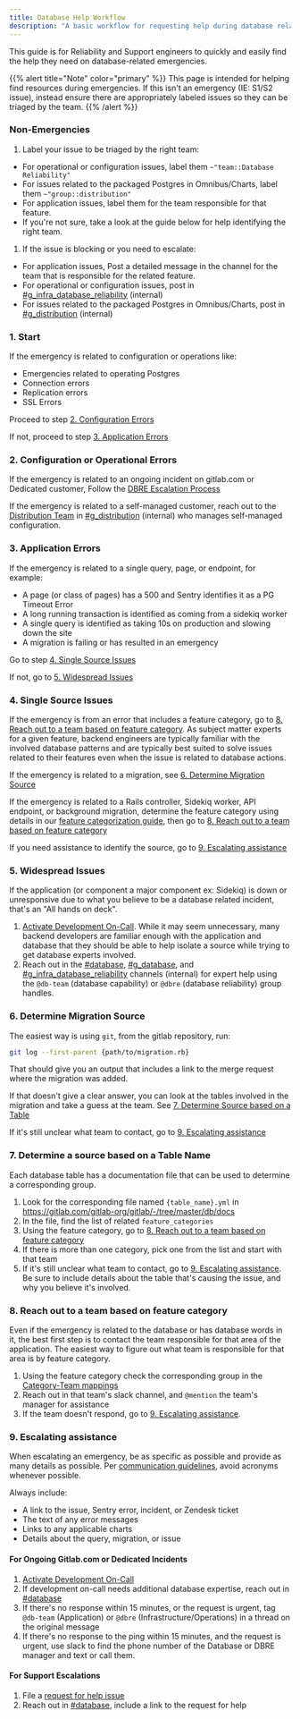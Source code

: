 ```yaml
---
title: Database Help Workflow
description: "A basic workflow for requesting help during database related incidents or emergencies"
---
```


This guide is for Reliability and Support engineers to quickly and easily find the help they need on database-related emergencies.

{{% alert title="Note" color="primary" %}}
This page is intended for helping find resources during emergencies. If this isn't an emergency (IE: S1/S2 issue), instead ensure there are appropriately labeled issues so they can be triaged by the team.
{{% /alert %}}

### Non-Emergencies

1. Label your issue to be triaged by the right team:
  - For operational or configuration issues, label them `~"team::Database Reliability"`
  - For issues related to the packaged Postgres in Omnibus/Charts, label them `~"group::distribution"`
  - For application issues, label them for the team responsible for that feature.
  - If you're not sure, take a look at the guide below for help identifying the right team.
1. If the issue is blocking or you need to escalate:
  - For application issues, Post a detailed message in the channel for the team that is responsible for the related feature.
  - For operational or configuration issues, post in [#g_infra_database_reliability](https://gitlab.enterprise.slack.com/archives/C02K0JTKAHJ) (internal)
  - For issues related to the packaged Postgres in Omnibus/Charts, post in [#g_distribution](https://gitlab.enterprise.slack.com/archives/C1FCTU4BE) (internal)

### 1. Start

If the emergency is related to configuration or operations like:

- Emergencies related to operating Postgres
- Connection errors
- Replication errors
- SSL Errors

Proceed to step [2. Configuration Errors](#2-configuration-or-operational-errors)

If not, proceed to step [3. Application Errors](#3-application-errors)

### 2. Configuration or Operational Errors

If the emergency is related to an ongoing incident on gitlab.com or Dedicated customer, Follow the [DBRE Escalation Process](/handbook/engineering/infrastructure/core-platform/data_stores/database-reliability/dbre-escalation-process/)

If the emergency is related to a self-managed customer, reach out to the [Distribution Team](../systems/distribution/) in [#g_distribution](https://gitlab.enterprise.slack.com/archives/C1FCTU4BE) (internal) who manages self-managed configuration.

### 3. Application Errors

If the emergency is related to a single query, page, or endpoint, for example:

- A page (or class of pages) has a 500 and Sentry identifies it as a PG Timeout Error
- A long running transaction is identified as coming from a sidekiq worker
- A single query is identified as taking 10s on production and slowing down the site
- A migration is failing or has resulted in an emergency

Go to step [4. Single Source Issues](#4-single-source-issues)

If not, go to [5. Widespread Issues](#5-widespread-issues)

### 4. Single Source Issues

If the emergency is from an error that includes a feature category, go to [8. Reach out to a team based on feature category](#8-reach-out-to-a-team-based-on-feature-category). As subject matter experts for a given feature, backend engineers are typically familiar with the involved database patterns and are typically best suited to solve issues related to their features even when the issue is related to database actions.

If the emergency is related to a migration, see [6. Determine Migration Source](#6-determine-migration-source)

If the emergency is related to a Rails controller, Sidekiq worker, API endpoint, or background migration, determine the feature category using details in our [feature categorization guide](https://docs.gitlab.com/ee/development/feature_categorization/), then go to [8. Reach out to a team based on feature category](#8-reach-out-to-a-team-based-on-feature-category)

If you need assistance to identify the source, go to [9. Escalating assistance](#9-escalating-assistance)

### 5. Widespread Issues

If the application (or component a major component ex: Sidekiq) is down or unresponsive due to what you believe to be a database related incident, that's an "All hands on deck".

1. [Activate Development On-Call](/handbook/engineering/on-call/#development-team-on-call-rotation). While it may seem unnecessary, many backend developers are familiar enough with the application and database that they should be able to help isolate a source while trying to get database experts involved.
1. Reach out in the [#database](https://gitlab.enterprise.slack.com/archives/C3NBYFJ6N), [#g_database](https://gitlab.enterprise.slack.com/archives/CNZ8E900G), and [#g_infra_database_reliability](https://gitlab.enterprise.slack.com/archives/C02K0JTKAHJ) channels (internal) for expert help using the `@db-team` (database capability) or `@dbre` (database reliability) group handles.

### 6. Determine Migration Source

The easiest way is using `git`, from the gitlab repository, run:

```sh
git log --first-parent {path/to/migration.rb}
```

That should give you an output that includes a link to the merge request where the migration was added.

If that doesn't give a clear answer, you can look at the tables involved in the migration and take a guess at the team. See [7. Determine Source based on a Table](#7-determine-a-source-based-on-a-table-name)

If it's still unclear what team to contact, go to [9. Escalating assistance](#9-escalating-assistance)

### 7. Determine a source based on a Table Name

Each database table has a documentation file that can be used to determine a corresponding group.

1. Look for the corresponding file named `{table_name}.yml` in https://gitlab.com/gitlab-org/gitlab/-/tree/master/db/docs
1. In the file, find the list of related `feature_categories`
1. Using the feature category, go to [8. Reach out to a team based on feature category](#8-reach-out-to-a-team-based-on-feature-category)
1. If there is more than one category, pick one from the list and start with that team
1. If it's still unclear what team to contact, go to [9. Escalating assistance](#9-escalating-assistance). Be sure to include details about the table that's causing the issue, and why you believe it's involved.

### 8. Reach out to a team based on feature category

Even if the emergency is related to the database or has database words in it, the best first step is to contact the team responsible for that area of the application. The easiest way to figure out what team is responsible for that area is by feature category.

1. Using the feature category check the corresponding group in the [Category-Team mappings](/handbook/product/categories/#categories-a-z)
1. Reach out in that team's slack channel, and `@mention` the team's manager for assistance
1. If the team doesn't respond, go to [9. Escalating assistance](#9-escalating-assistance).

### 9. Escalating assistance

When escalating an emergency, be as specific as possible and provide as many details as possible. Per [communication guidelines](/handbook/communication/#writing-style-guidelines), avoid acronyms whenever possible.

Always include:
- A link to the issue, Sentry error, incident, or Zendesk ticket
- The text of any error messages
- Links to any applicable charts
- Details about the query, migration, or issue

#### For Ongoing Gitlab.com or Dedicated Incidents

1. [Activate Development On-Call](/handbook/engineering/on-call/#development-team-on-call-rotation)
1. If development on-call needs additional database expertise, reach out in [#database](https://gitlab.enterprise.slack.com/archives/C3NBYFJ6N)
1. If there's no response within 15 minutes, or the request is urgent, tag `@db-team` (Application) or `@dbre` (Infrastructure/Operations) in a thread on the original message
1. If there's no response to the ping within 15 minutes, and the request is urgent, use slack to find the phone number of the Database or DBRE manager and text or call them.

#### For Support Escalations

1. File a [request for help issue](https://gitlab.com/gitlab-com/enablement-sub-department/section-enable-request-for-help/)
1. Reach out in [#database](https://gitlab.enterprise.slack.com/archives/C3NBYFJ6N), include a link to the request for help
